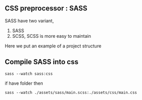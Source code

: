 ## CSS preprocessor : SASS

SASS have two variant,

1. SASS
2. SCSS, SCSS is more easy to maintain

Here we put an example of a project structure

## Compile SASS into css

`sass --watch sass:css`

if have folder then

`sass --watch ./assets/sass/main.scss:./assets/css/main.css`